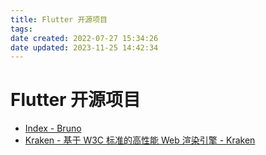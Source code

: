 ```yaml
---
title: Flutter 开源项目
tags: 
date created: 2022-07-27 15:34:26
date updated: 2023-11-25 14:42:34
---
```


# Flutter 开源项目

- [Index - Bruno](https://bruno.ke.com/page/)
- [Kraken - 基于 W3C 标准的高性能 Web 渲染引擎 - Kraken](https://openkraken.com/)
